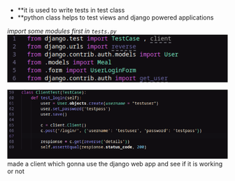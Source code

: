 - **it is used to write tests in test class
- **python class helps to test views and django powered applications

*import some modules first in `tests.py`*
![Pasted image 20250624173643](img/Pasted%20image%2020250624173643.png)

![Pasted image 20250624174225](img/Pasted%20image%2020250624174225.png)
made a client which gonna use the django web app and see if it is working or not
